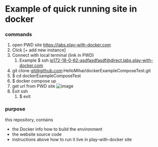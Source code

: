 # Example of quick running site in docker

### commands
1. open PWD site https://labs.play-with-docker.com 
1. Click [+ add new instance]
1. Connect with local terminal (link in PWD)
    1. Example $ ssh ip172-18-0-62-asdfasdfasdf@direct.labs.play-with-docker.com
1. git clone git@github.com:HelloMihai/dockerExampleComposeTest.git
1. $ cd dockerExampleComposeTest
1. $ docker compose up
1. get url from PWD site ![image](https://github.com/HelloMihai/dockerExampleComposeTest/assets/8506019/ccef78da-de44-416d-8d06-33d728e6f748)
1. Exit ssh
    1. $ exit


### purpose
this repository, contains
- the Docker info how to build the environment
- the website source code
- instructions above how to run it live in play-with-docker site

